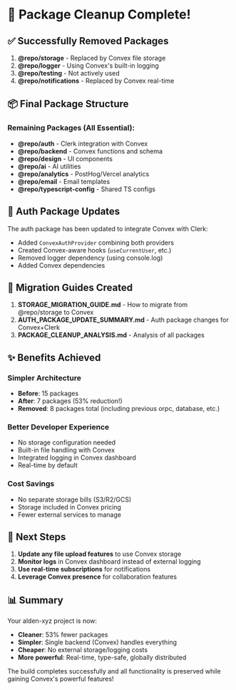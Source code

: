 # 🎉 Package Cleanup Complete!

## ✅ Successfully Removed Packages

1. **@repo/storage** - Replaced by Convex file storage
2. **@repo/logger** - Using Convex's built-in logging
3. **@repo/testing** - Not actively used
4. **@repo/notifications** - Replaced by Convex real-time

## 📦 Final Package Structure

### Remaining Packages (All Essential):
- **@repo/auth** - Clerk integration with Convex
- **@repo/backend** - Convex functions and schema
- **@repo/design** - UI components
- **@repo/ai** - AI utilities
- **@repo/analytics** - PostHog/Vercel analytics
- **@repo/email** - Email templates
- **@repo/typescript-config** - Shared TS configs

## 🔄 Auth Package Updates

The auth package has been updated to integrate Convex with Clerk:
- Added `ConvexAuthProvider` combining both providers
- Created Convex-aware hooks (`useCurrentUser`, etc.)
- Removed logger dependency (using console.log)
- Added Convex dependencies

## 📝 Migration Guides Created

1. **STORAGE_MIGRATION_GUIDE.md** - How to migrate from @repo/storage to Convex
2. **AUTH_PACKAGE_UPDATE_SUMMARY.md** - Auth package changes for Convex+Clerk
3. **PACKAGE_CLEANUP_ANALYSIS.md** - Analysis of all packages

## ✨ Benefits Achieved

### Simpler Architecture
- **Before**: 15 packages
- **After**: 7 packages (53% reduction!)
- **Removed**: 8 packages total (including previous orpc, database, etc.)

### Better Developer Experience
- No storage configuration needed
- Built-in file handling with Convex
- Integrated logging in Convex dashboard
- Real-time by default

### Cost Savings
- No separate storage bills (S3/R2/GCS)
- Storage included in Convex pricing
- Fewer external services to manage

## 🚀 Next Steps

1. **Update any file upload features** to use Convex storage
2. **Monitor logs** in Convex dashboard instead of external logging
3. **Use real-time subscriptions** for notifications
4. **Leverage Convex presence** for collaboration features

## 📊 Summary

Your alden-xyz project is now:
- **Cleaner**: 53% fewer packages
- **Simpler**: Single backend (Convex) handles everything
- **Cheaper**: No external storage/logging costs
- **More powerful**: Real-time, type-safe, globally distributed

The build completes successfully and all functionality is preserved while gaining Convex's powerful features!